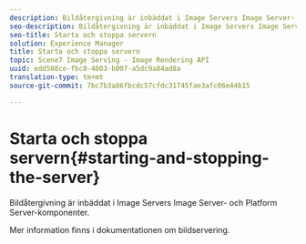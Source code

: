 ```yaml
---
description: Bildåtergivning är inbäddat i Image Servers Image Server- och Platform Server-komponenter.
seo-description: Bildåtergivning är inbäddat i Image Servers Image Server- och Platform Server-komponenter.
seo-title: Starta och stoppa servern
solution: Experience Manager
title: Starta och stoppa servern
topic: Scene7 Image Serving - Image Rendering API
uuid: edd588ce-fbc0-4003-b007-a5dc9a84ad8a
translation-type: tm+mt
source-git-commit: 7bc7b3a86fbcdc57cfdc31745fae3afc06e44b15

---
```



# Starta och stoppa servern{#starting-and-stopping-the-server}

Bildåtergivning är inbäddat i Image Servers Image Server- och Platform Server-komponenter.

Mer information finns i dokumentationen om bildservering.
